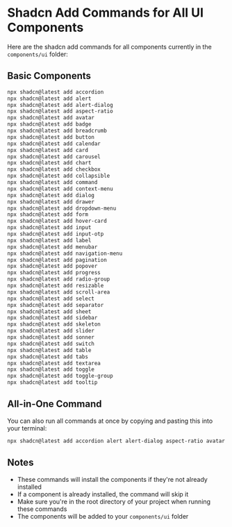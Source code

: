 # Shadcn Add Commands for All UI Components

Here are the shadcn add commands for all components currently in the `components/ui` folder:

## Basic Components
```bash
npx shadcn@latest add accordion
npx shadcn@latest add alert
npx shadcn@latest add alert-dialog
npx shadcn@latest add aspect-ratio
npx shadcn@latest add avatar
npx shadcn@latest add badge
npx shadcn@latest add breadcrumb
npx shadcn@latest add button
npx shadcn@latest add calendar
npx shadcn@latest add card
npx shadcn@latest add carousel
npx shadcn@latest add chart
npx shadcn@latest add checkbox
npx shadcn@latest add collapsible
npx shadcn@latest add command
npx shadcn@latest add context-menu
npx shadcn@latest add dialog
npx shadcn@latest add drawer
npx shadcn@latest add dropdown-menu
npx shadcn@latest add form
npx shadcn@latest add hover-card
npx shadcn@latest add input
npx shadcn@latest add input-otp
npx shadcn@latest add label
npx shadcn@latest add menubar
npx shadcn@latest add navigation-menu
npx shadcn@latest add pagination
npx shadcn@latest add popover
npx shadcn@latest add progress
npx shadcn@latest add radio-group
npx shadcn@latest add resizable
npx shadcn@latest add scroll-area
npx shadcn@latest add select
npx shadcn@latest add separator
npx shadcn@latest add sheet
npx shadcn@latest add sidebar
npx shadcn@latest add skeleton
npx shadcn@latest add slider
npx shadcn@latest add sonner
npx shadcn@latest add switch
npx shadcn@latest add table
npx shadcn@latest add tabs
npx shadcn@latest add textarea
npx shadcn@latest add toggle
npx shadcn@latest add toggle-group
npx shadcn@latest add tooltip
```

## All-in-One Command
You can also run all commands at once by copying and pasting this into your terminal:

```bash
npx shadcn@latest add accordion alert alert-dialog aspect-ratio avatar badge breadcrumb button calendar card carousel chart checkbox collapsible command context-menu dialog drawer dropdown-menu form hover-card input input-otp label menubar navigation-menu pagination popover progress radio-group resizable scroll-area select separator sheet sidebar skeleton slider sonner switch table tabs textarea toggle toggle-group tooltip
```

## Notes
- These commands will install the components if they're not already installed
- If a component is already installed, the command will skip it
- Make sure you're in the root directory of your project when running these commands
- The components will be added to your `components/ui` folder 